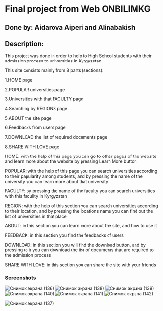 # Final project from Web ONBILIMKG
## Done by: Aidarova Aiperi and Alinabakish

## Description: 
This project was done in order to help to High School students with their admission process to universities in Kyrgyzstan.

This site consists mainly from 8 parts (sections):

  1.HOME page
  
  2.POPULAR universities page
  
  3.Universities with that FACULTY page
  
  4.Searching by REGIONS page
  
  5.ABOUT the site page
  
  6.Feedbacks from users page
  
  7.DOWNLOAD the list of required documents page
  
  8.SHARE WITH LOVE page

HOME: with the help of this page you can go to other pages of the website and learn more about the website by pressing Learn More button

POPULAR: with the help of this page you can search universities according to their papularity among students, and by pressing the name of the university you can learn more about that university

FACULTY: by pressing the name of the faculty you can search universities with this facullty in Kyrgyzstan

REGION: with the help of this section you can search universities according to their location, and by pressing the locations name you can find out the list of universities in that place

ABOUT: in this section you can learn more about the site, and how to use it

FEEDBACK: in this section you find the feedbacks of users

DOWNLOAD: in this section you will find the download button, and by pressing to it you can download the list of documents that are required to the admission process

SHARE WITH LOVE: in this section you can share the site with your friends

### Screenshots
![Снимок экрана (136)](https://user-images.githubusercontent.com/94388390/148819497-d9375dc8-78e6-494e-a037-3c31e19a0548.png)
![Снимок экрана (138)](https://user-images.githubusercontent.com/94388390/148819383-7fe57edb-e0a7-425e-bd70-ce08c4c307f0.png)
![Снимок экрана (139)](https://user-images.githubusercontent.com/94388390/148819393-22a705be-02c4-45f2-8234-cb125f4a90a6.png)
![Снимок экрана (140)](https://user-images.githubusercontent.com/94388390/148819419-9c64b78b-dd33-4ade-a2b3-c1c1a88657a4.png)
![Снимок экрана (141)](https://user-images.githubusercontent.com/94388390/148819428-0a1de17c-566d-4133-97b9-80a5b8ebc463.png)
![Снимок экрана (142)](https://user-images.githubusercontent.com/94388390/148819474-24ce59f4-b0cd-4bce-b677-a98f35530b23.png)

![Снимок экрана (137)](https://user-images.githubusercontent.com/94388390/148819538-f0c5d226-0082-4a8b-bb29-b25126f35165.png)

